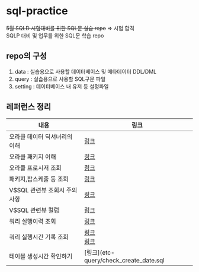 # sql-practice
<s>5월 SQLD 시험대비를 위한 SQL문 실습 repo</s> => 시험 합격  
SQLP 대비 및 업무를 위한 SQL문 학습 repo

## repo의 구성
1. data : 실습용으로 사용할 데이터베이스 및 메타데이터 DDL/DML
2. query : 실습용으로 사용할 SQL구문 파일
3. setting : 데이터베이스 내 유저 등 설정파일

## 레퍼런스 정리
|내용|링크|
|---|---|
|오라클 데이터 딕셔너리의 이해|[링크](https://tocsg.tistory.com/78)|
|오라클 패키지 이해|[링크](https://coding-factory.tistory.com/456)|
|오라클 프로시저 조회|[링크](https://gent.tistory.com/108)|
|패키지,잡스케줄 등 조회|[링크](https://m.blog.naver.com/PostView.nhn?blogId=eyekdk&logNo=60189429188&proxyReferer=https:%2F%2Fwww.google.com%2F)|
|V$SQL 관련뷰 조회시 주의사항|[링크](https://ukja.tistory.com/323)|
|V$SQL 관련뷰 컬럼|[링크](https://hyunki1019.tistory.com/42)|
|쿼리 실행이력 조회|[링크](http://blog.naver.com/PostView.nhn?blogId=webmaster23&logNo=220909957416&parentCategoryNo=&categoryNo=3&viewDate=&isShowPopularPosts=false&from=postView)|
|쿼리 실행시간 기록 조회|[링크](https://hellowk1.blogspot.com/2018/06/oracle-db.html) <br>[링크](https://tyboss.tistory.com/entry/Oracle-%EC%98%A4%EB%9D%BC%ED%81%B4-%EC%BF%BC%EB%A6%AC-%EC%8B%9C%EA%B0%84)|
|테이블 생성시간 확인하기|[링크](etc-query/check_create_date.sql|
